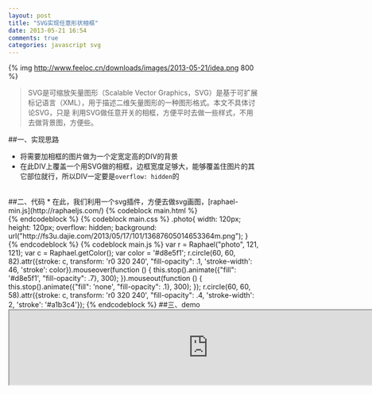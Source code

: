 ```yaml
---
layout: post
title: "SVG实现任意形状相框"
date: 2013-05-21 16:54
comments: true
categories: javascript svg
---
```

{% img http://www.feeloc.cn/downloads/images/2013-05-21/idea.png 800 %}
>SVG是可缩放矢量图形（Scalable Vector Graphics，SVG）是基于可扩展标记语言（XML），用于描述二维矢量图形的一种图形格式。本文不具体讨论SVG，只是
>利用SVG做任意开关的相框，方便平时去做一些样式，不用去做背景图，方便些。
<!-- more -->
##一、实现思路
*   将需要加相框的图片做为一个定宽定高的DIV的背景
*   在此DIV上覆盖一个用SVG做的相框，边框宽度足够大，能够覆盖住图片的其它部位就行，所以DIV一定要是`overflow: hidden`的
<br>
##二、代码
*   在此，我们利用一个svg插件，方便去做svg画图，[raphael-min.js](http://raphaeljs.com/)
{% codeblock main.html %}
<div class="photo" id="photo"></div>
{% endcodeblock %}
{% codeblock main.css %}
.photo{
    width: 120px;
    height: 120px;
    overflow: hidden;
    background: url("http://fs3u.dajie.com/2013/05/17/101/13687605014653364m.png");
}
{% endcodeblock %}
{% codeblock main.js %}
var r = Raphael("photo", 121, 121);
var c = Raphael.getColor();
var color = '#d8e5f1';
r.circle(60, 60, 82).attr({stroke: c, transform: 'r0 320 240', "fill-opacity": .1, 'stroke-width': 46, 'stroke': color}).mouseover(function () {
    this.stop().animate({"fill": '#d8e5f1', "fill-opacity": .7}, 300);
}).mouseout(function () {
    this.stop().animate({"fill": 'none', "fill-opacity": .1}, 300);
});
r.circle(60, 60, 58).attr({stroke: c, transform: 'r0 320 240', "fill-opacity": .4, 'stroke-width': 2, 'stroke': '#a1b3c4'});
{% endcodeblock %}
##三、demo
<iframe src="http://www.feeloc.cn/demo/svg/svg-bg.html" width="800px" height="150px"></iframe>